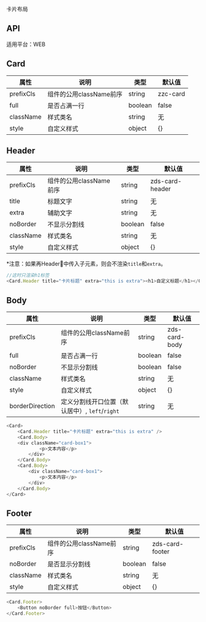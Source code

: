 卡片布局

## API

适用平台：WEB

## Card

| 属性      | 说明                    | 类型    | 默认值   |
| --------- | ----------------------- | ------- | -------- |
| prefixCls | 组件的公用className前序 | string  | zzc-card |
| full      | 是否占满一行            | boolean | false    |
| className | 样式类名                | string  | 无       |
| style     | 自定义样式              | object  | {}       |

## Header

| 属性      | 说明                    | 类型    | 默认值          |
| --------- | ----------------------- | ------- | --------------- |
| prefixCls | 组件的公用className前序 | string  | zds-card-header |
| title     | 标题文字                | string  | 无              |
| extra     | 辅助文字                | string  | 无              |
| noBorder  | 不显示分割线          | boolean | false           |
| className | 样式类名                | string  | 无              |
| style     | 自定义样式              | object  | {}              |

*注意：如果再Header中传入子元素，则会不渲染`title`和`extra`。

```js
//这时只渲染h1标签
<Card.Header title="卡片标题" extra="this is extra"><h1>自定义标题</h1></Card.Header>
```

## Body

| 属性            | 说明                                           | 类型    | 默认值        |
| --------------- | ---------------------------------------------- | ------- | ------------- |
| prefixCls       | 组件的公用className前序                        | string  | zds-card-body |
| full            | 是否占满一行                                   | boolean | false         |
| noBorder        | 不显示分割线                                 | boolean | false         |
| className       | 样式类名                                       | string  | 无            |
| style           | 自定义样式                                     | object  | {}            |
| borderDirection | 定义分割线开口位置（默认居中）, `left`/`right` | string  | 无            |

```JavaScript
<Card>
    <Card.Header title="卡片标题" extra="this is extra" />
    <Card.Body>
    <div className="card-box1">
            <p>文本内容</p>
        </div>
    </Card.Body>
    <Card.Body>
        <div className="card-box1">
            <p>文本内容</p>
        </div>
    </Card.Body>
</Card>
```

## Footer

| 属性      | 说明                    | 类型    | 默认值          |
| --------- | ----------------------- | ------- | --------------- |
| prefixCls | 组件的公用className前序 | string  | zds-card-footer |
| noBorder  | 是否显示分割线          | boolean | false           |
| className | 样式类名                | string  | 无              |
| style     | 自定义样式              | object  | {}              |

```JavaScript
<Card.Footer>
    <Button noBorder full>按钮</Button>
</Card.Footer>
```

